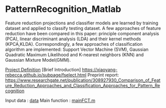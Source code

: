 # PatternRecognition_Matlab

Feature reduction projections and classifier models are learned by training dataset and applied to classify testing dataset. A few approaches of feature reduction have been compared in this paper: principle component analysis (PCA), linear discriminant analysis (LDA) and their kernel methods (KPCA,KLDA). Correspondingly, a few approaches of classification algorithm are implemented: Support Vector Machine (SVM), Gaussian Quadratic Maximum Likelihood and K-nearest neighbors (KNN) and Gaussian Mixture Model(GMM). 




[Project Definition](.Project.pdf)
[Brief Introduction] https://xiaoyang-rebecca.github.io/subpage/fselect.html
Preprint report:
https://www.researchgate.net/publication/308927930_Comparison_of_Feature_Reduction_Approaches_and_Classification_Approaches_for_Pattern_Recognition


Input data : [data](./data)
Main function : [mainFCT.m](./mainFCT.m)
